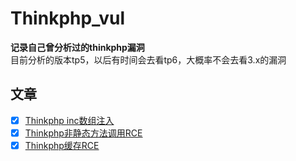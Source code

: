 # Thinkphp_vul
**记录自己曾分析过的thinkphp漏洞**
</br>
目前分析的版本tp5，以后有时间会去看tp6，大概率不会去看3.x的漏洞
</br>

## 文章
- [x] [Thinkphp inc数组注入](https://github.com/Panaceasec/Thinkphp_vul/blob/main/Thinkphp%20inc%E6%95%B0%E7%BB%84%E6%B3%A8%E5%85%A5.md)
- [x] [Thinkphp非静态方法调用RCE](https://github.com/Panaceasec/Thinkphp_vul/blob/main/Thinkphp%E9%9D%9E%E9%9D%99%E6%80%81%E6%96%B9%E6%B3%95%E8%B0%83%E7%94%A8RCE.md)
- [x] [Thinkphp缓存RCE](https://github.com/Panaceasec/Thinkphp_vul/blob/main/Thinkphp%E7%BC%93%E5%AD%98RCE.md)
